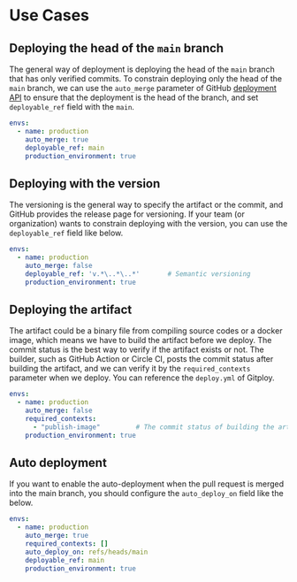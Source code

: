 # Use Cases

## Deploying the head of the `main` branch

The general way of deployment is deploying the head of the `main` branch that has only verified commits. To constrain deploying only the head of the `main` branch, we can use the `auto_merge` parameter of GitHub [deployment API](https://docs.github.com/en/rest/reference/repos#create-a-deployment) to ensure that the deployment is the head of the branch, and set `deployable_ref` field with the `main`.

```yaml
envs:
  - name: production
    auto_merge: true
    deployable_ref: main
    production_environment: true
```

## Deploying with the version

The versioning is the general way to specify the artifact or the commit, and GitHub provides the release page for versioning. If your team (or organization) wants to constrain deploying with the version, you can use the `deployable_ref` field like below.

```yaml
envs:
  - name: production
    auto_merge: false
    deployable_ref: 'v.*\..*\..*'       # Semantic versioning
    production_environment: true
```

## Deploying the artifact

The artifact could be a binary file from compiling source codes or a docker image, which means we have to build the artifact before we deploy. The commit status is the best way to verify if the artifact exists or not. The builder, such as GitHub Action or Circle CI, posts the commit status after building the artifact, and we can verify it by the `required_contexts` parameter when we deploy. You can reference the `deploy.yml` of Gitploy.

```yaml
envs:
  - name: production
    auto_merge: false
    required_contexts:
      - "publish-image"         # The commit status of building the artifact.
    production_environment: true
```

## Auto deployment

If you want to enable the auto-deployment when the pull request is merged into the main branch, you should configure the `auto_deploy_on` field like the below.

```yaml
envs:
  - name: production
    auto_merge: true
    required_contexts: []
    auto_deploy_on: refs/heads/main
    deployable_ref: main
    production_environment: true
```
